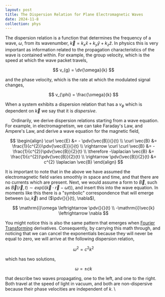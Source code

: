 ```yaml
---
layout: post
title: The Dispersion Relation for Plane Electromagnetic Waves
date: 2024-11-8
collection: phys
---
```

The dispersion relation is a function that determines the frequency of a wave, $\omega$, from its wavenumber, $\vec{k} = k_{x}\hat{x} + k_{y}\hat{y} + k_{z}\hat{z}$. In physics this is very important as information related to the propagation characteristics of the wave is contained within. For example, the group velocity, which is the speed at which the wave packet travels,

$$
v_{g} = \dv{\omega}{k}
$$

and the phase velocity, which is the rate at which the modulated signal changes, 

$$
v_{\phi} = \frac{\omega}{k}
$$

When a system exhibits a dispersion relation that has a $v_{\phi}$ which is dependent on $\vec{k}$ we say that it is *dispersive*.

&nbsp;&nbsp;&nbsp;&nbsp; Ordinarily, we derive dispersion relations starting from a wave equation. For example, in electromagnetism, we can take Faraday's Law, and Ampere's Law, and derive a wave equation for the magnetic field,

$$
\begin{align}
\curl \vec{E} &= - \pdv{\vec{B}}{}{t} \\
\curl \vec{B} &= \frac{1}{c^{2}}\pdv{\vec{E}}{}{t} \\
\rightarrow \curl \curl \vec{B} &= -\frac{1}{c^{2}}\pdv{\vec{B}}{2}{t} \\
\therefore -\laplacian \vec{B} &= \frac{1}{c^{2}}\pdv{\vec{B}}{2}{t} \\
\rightarrow \pdv{\vec{B}}{2}{t} &= c^{2} \laplacian \vec{B}
\end{align}
$$

It is important to note that in the above we have assumed the electromagnetic field varies smoothly in space and time, and that there are no currents which are present. Next, we would assume a form to $\vec{B}$, such as $\vec{B}(\vec{r}, t) \sim exp(\mathrm{i}(\vec{k}\cdot\vec{r} - \omega t))$, and insert this into the wave equation. In moments like this there is a "symbolic" correspondence that will emerge between ($\omega, \vec{k}$) and ($\pdv{}{}{t}, \nabla$),

$$
\mathrm{i}\omega \leftrightarrow \pdv{}{}{t} \\
-\mathrm{i}\vec{k} \leftrightarrow \nabla
$$

You might notice this is also the same pattern that emerges when [Fourier Transforming](../_math/2024-11-8_fouriertransform) derivatives. Consequently, by carrying this math through, and noticing that we can cancel the exponentials because they will never be equal to zero, we will arrive at the following dispersion relation,

$$
\omega^{2} = c^{2}k^{2}
$$

which has two solutions,

$$
\omega = \pm ck
$$

that describe two waves propagating, one to the left, and one to the right. Both travel at the speed of light in vacuum, and both are non-dispersive because their phase velocities are independent of $k$. \\

<!-- &nbsp;&nbsp;&nbsp;&nbsp; This is just the beginning of where you can go with dispersion relations. One of the coolest things I learned in graduate school for computational physics is how to derive PDEs *starting* from the Taylor Series for $\omega(\vec{k})$. It takes a little bit of legwork to do this, so if you're interested check out the posts where this is done!

[The Advection Equation](../_phys/2024-11-8_advdisprel) \\
[The Schrodinger Equation](../_phys/2024-11-8_sedisprel) \\
[The Korteweg de Vries Equation](../_phys/2024-11-8_kdvdisprel) -->
